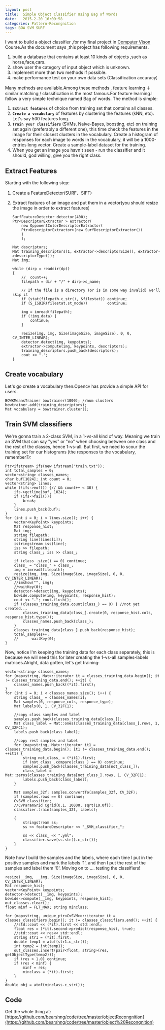 ```yaml
---
layout: post
title:  Simple Object Classifier Using Bag of Words
date:   2015-2-20 16:09:58
categories: Pattern-Recongnition
tags: BOW SVM SURF
---
```

I want to build a object classifier ,for my final project in [Computer Vison](http://www.cs.zju.edu.cn/~gpan/course/cv2014g "Computer Vison") Course.As the document says ,this project has following requirements.

1. build a database that contains at least 10  kinds of objects ,such as horse,face,cars.
2. show user the category of input object which is unknown.
3. implement more than two methods if possible.
4.    make performance test on your own data sets (Classification accuracy)

Many methods are available.Among these methods , feature learning ＋ similar matching / classification is the most famous.For feature learning.I follow a very simple technique named Bag of words.
The method is simple:

1. **```Extract features```** of choice from training set that contains all classes.
2. **```Create a vocabulary```** of features by clustering the features (kNN, etc). Let's say 500 features long.
3. **```Train your classifiers```** (SVMs, Naive-Bayes, boosting, etc) on training set again (preferably a different one), this time check the features in the image for their closest clusters in the vocabulary. Create a histogram of responses for each image to words in the vocabulary, it will be a 1000-entries long vector. Create a sample-label dataset for the training.
4. When you get an image you havn't seen - run the classifier and it should, god willing, give you the right class.

## Extract Features ##
Starting with the following step:

1. Create a FeatureDetector(SURF、SIFT)
2.  Extract  features of an image and put them in a vector(you should resize the image in order to extract features)

    	SurfFeatureDetector detector(400);
		Ptr<DescriptorExtractor > extractor(
			new OpponentColorDescriptorExtractor(
			Ptr<DescriptorExtractor>(new SurfDescriptorExtractor())
			)
			);

		Mat descriptors;
		Mat training_descriptors(1, extractor->descriptorSize(), extractor->descriptorType());
		Mat img;

		while (dirp = readdir(dp))
		{
			//	count++;
			filepath = dir + "/" + dirp->d_name;

			// If the file is a directory (or is in some way invalid) we'll skip it 
			if (stat(filepath.c_str(), &filestat)) continue;
			if (S_ISDIR(filestat.st_mode))         continue;

			img = imread(filepath);
			if (!img.data) {
				continue;
			}

			resize(img, img, Size(imageSize, imageSize), 0, 0, CV_INTER_LINEAR);
			detector.detect(img, keypoints);
			extractor->compute(img, keypoints, descriptors);
			training_descriptors.push_back(descriptors);
			cout << ".";
		}




## Create vocabulary ##

Let's go create a vocabulary then.Opencv has provide a simple API for users. 


    BOWKMeansTrainer bowtrainer(1000); //num clusters
	bowtrainer.add(training_descriptors);
	Mat vocabulary = bowtrainer.cluster();

##  Train  SVM classifiers ##
We're gonna train a 2-class SVM, in a 1-vs-all kind of way. Meaning we train an SVM that can say "yes" or "no" when choosing between one class and the rest of the classes, hence 1-vs-all.
But first, we need to scour the training set for our histograms (the responses to the vocabulary, remember?):

	Ptr<ifstream> ifs(new ifstream("train.txt"));
	int total_samples = 0;
	vector<string> classes_names;
	char buf[1024]; int count = 0;
	vector<string> lines;
	while (!ifs->eof()) {// && count++ < 30) {
		ifs->getline(buf, 1024);
		if (ifs->fail()){
			break;
		}
		lines.push_back(buf);
	}
	for (int i = 0; i < lines.size(); i++) {
		vector<KeyPoint> keypoints;
		Mat response_hist;
		Mat img;
		string filepath;
		string line(lines[i]);
		istringstream iss(line);
		iss >> filepath;
		string class_; iss >> class_;

		if (class_.size() == 0) continue;
		class_ = "class_" + class_;
		img = imread(filepath);
		resize(img, img, Size(imageSize, imageSize), 0, 0, CV_INTER_LINEAR);
		//imshow("", img);
		//waitKey(0);
		detector->detect(img, keypoints);
		bowide.compute(img, keypoints, response_hist);
		cout << "."; cout.flush();
		if (classes_training_data.count(class_) == 0) { //not yet created...
			classes_training_data[class_].create(0, response_hist.cols, response_hist.type());
			classes_names.push_back(class_);
		}
		classes_training_data[class_].push_back(response_hist);
		total_samples++;
		//		waitKey(0);
	}


Now,  notice I'm keeping the training data for each class separately, this is because we will need this for later creating the 1-vs-all samples-labels matrices.Alright, data gotten, let's get training:

	vector<string> classes_names;
	for (map<string, Mat>::iterator it = classes_training_data.begin(); it != classes_training_data.end(); ++it) {
		classes_names.push_back((*it).first);
	}
	for (int i = 0; i < classes_names.size(); i++) {
		string class_ = classes_names[i];
		Mat samples(0, response_cols, response_type);
		Mat labels(0, 1, CV_32FC1);

		//copy class samples and label
		samples.push_back(classes_training_data[class_]);
		Mat class_label = Mat::ones(classes_training_data[class_].rows, 1, CV_32FC1);
		labels.push_back(class_label);

		//copy rest samples and label
		for (map<string, Mat>::iterator it1 = classes_training_data.begin(); it1 != classes_training_data.end(); ++it1) {
			string not_class_ = (*it1).first;
			if (not_class_.compare(class_) == 0) continue;
			samples.push_back(classes_training_data[not_class_]);
			class_label = Mat::zeros(classes_training_data[not_class_].rows, 1, CV_32FC1);
			labels.push_back(class_label);
		}

		Mat samples_32f; samples.convertTo(samples_32f, CV_32F);
		if (samples.rows == 0) continue;
		CvSVM classifier;
		//CvParamGrid Cgrid(0.1, 10000, sqrt(10.0f));
		classifier.train(samples_32f, labels);

		{
			stringstream ss;
			ss << featureDescriptor << "_SVM_classifier_";

			ss << class_ << ".yml";
			classifier.save(ss.str().c_str());
		}
	} 


Note how I build the samples and the labels, where each time I put in the positive samples and mark the labels '1', and then I put the rest of the samples and label them '0'.
Moving on to .... testing the classifiers!




	resize(__img, __img, Size(imageSize, imageSize), 0, 0, CV_INTER_LINEAR);
	Mat response_hist;
	vector<KeyPoint> keypoints;
	detector->detect(__img, keypoints);
	bowide->compute(__img, keypoints, response_hist);
	out_classes.clear();
	float minf = FLT_MAX; string minclass;

	for (map<string, unique_ptr<CvSVM>>::iterator it = classes_classifiers.begin(); it != classes_classifiers.end(); ++it) {
		//std::cout << (*it).first << std::endl;
		float res = (*it).second->predict(response_hist, true);
		//std::cout << res<< std::endl;
		string str1 = (*it).first;
		double temp1 = atof(str1.c_str());
		int temp2 = int(temp1);
		out_classes.insert(pair<float, string>(res, getObjectType(temp2)));
		if (res > 1.0) continue;
		if (res < minf) {
			minf = res;
			minclass = (*it).first;
		}
	}
	double obj = atof(minclass.c_str());


## Code ##
Get the whole thing at:
[https://github.com/bearshng/code/tree/master/objectRecongnition](https://github.com/bearshng/code/tree/master/object%20Recongnition)